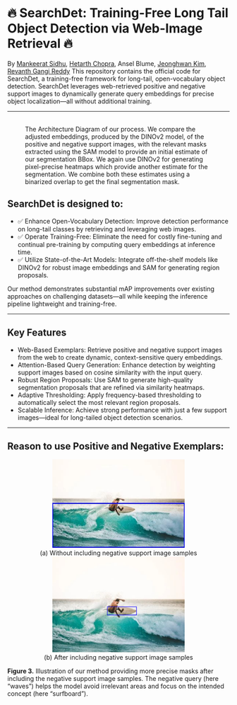 # 🔥 SearchDet: Training-Free Long Tail Object Detection via Web-Image Retrieval 🔥
By [Mankeerat Sidhu](https://mankeerat.github.io/), [Hetarth Chopra](https://www.linkedin.com/in/hetarth-chopra/), Ansel Blume, [Jeonghwan Kim](https://wjdghks950.github.io/), [Revanth Gangi Reddy](https://gangiswag.github.io/) 
This repository contains the official code for SearchDet, a training-free framework for long-tail, open-vocabulary object detection. SearchDet leverages web-retrieved positive and negative support images to dynamically generate query embeddings for precise object localization—all without additional training.

---

<figure>
  <img src="resources/Architecture_of_SearchDet.png" alt="">
  <figcaption>The Architecture Diagram of our process. We compare the adjusted embeddings, produced by the DINOv2 model, of the positive and negative support images, with the relevant masks extracted using the SAM model to provide an initial estimate of our segmentation BBox. We again use DINOv2 for generating pixel-precise heatmaps which provide another estimate for the segmentation. We combine both these estimates using a binarized overlap to get the final segmentation mask. </figcaption>
</figure>



## SearchDet is designed to:

- ✅ Enhance Open-Vocabulary Detection: Improve detection performance on long-tail classes by retrieving and leveraging web images.
- ✅ Operate Training-Free: Eliminate the need for costly fine-tuning and continual pre-training by computing query embeddings at inference time.
- ✅ Utilize State-of-the-Art Models: Integrate off-the-shelf models like DINOv2 for robust image embeddings and SAM for generating region proposals.

Our method demonstrates substantial mAP improvements over existing approaches on challenging datasets—all while keeping the inference pipeline lightweight and training-free.

---

## Key Features
- Web-Based Exemplars: Retrieve positive and negative support images from the web to create dynamic, context-sensitive query embeddings.
- Attention-Based Query Generation: Enhance detection by weighting support images based on cosine similarity with the input query.
- Robust Region Proposals: Use SAM to generate high-quality segmentation proposals that are refined via similarity heatmaps.
- Adaptive Thresholding: Apply frequency-based thresholding to automatically select the most relevant region proposals.
- Scalable Inference: Achieve strong performance with just a few support images—ideal for long-tailed object detection scenarios.

---
## Reason to use Positive and Negative Exemplars: 
<div style="text-align: center;">
  
  <figure style="display: inline-block; margin: 0 1em;">
    <img src="resources/put2.png" alt="(a) Without negative support image samples" width="300">
    <figcaption>(a) Without including negative support image samples</figcaption>
  </figure>
  
  <figure style="display: inline-block; margin: 0 1em;">
    <img src="resources/put1.png" alt="(b) After including negative support image samples" width="300">
    <figcaption>(b) After including negative support image samples</figcaption>
  </figure>

</div>

**Figure 3.** Illustration of our method providing more precise masks after including the negative support image samples. The negative query (here “waves”) helps the model avoid irrelevant areas and focus on the intended concept (here “surfboard”).
